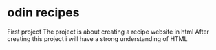 # odin recipes
First project
The project is about creating a recipe website in html 
After creating this project i will have a strong understanding of HTML 
